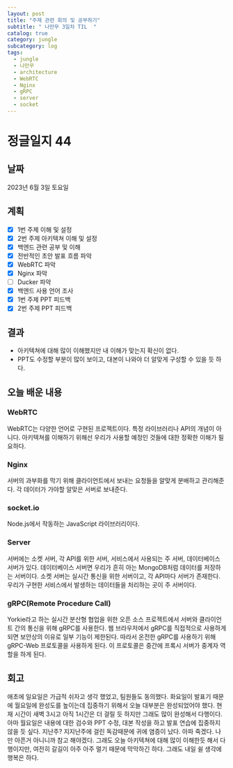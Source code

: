 ```yaml
---
layout: post
title: "주제 관련 회의 및 공부하기"
subtitle: " 나만무 3일차 TIL  "
catalog: true
category: jungle
subcategory: log
tags:
  - jungle
  - 나만무
  - architecture
  - WebRTC
  - Nginx
  - gRPC
  - server
  - socket
---
```


# 정글일지 44

## 날짜

2023년 6월 3일 토요일

## 계획

- [x] 1번 주제 이해 및 설정
- [x] 2번 주제 아키텍쳐 이해 및 설정
- [x] 백엔드 관련 공부 및 이해
- [x] 전반적인 초안 발표 흐름 파악
- [x] WebRTC 파악
- [x] Nginx 파악
- [ ] Ducker 파악
- [x] 백엔드 사용 언어 조사
- [x] 1번 주제 PPT 피드백
- [x] 2번 주제 PPT 피드백

## 결과

- 아키텍쳐에 대해 많이 이해했지만 내 이해가 맞는지 확신이 없다.
- PPT도 수정할 부분이 많이 보이고, 대본이 나와야 더 알맞게 구성할 수 있을 듯 하다.

## 오늘 배운 내용

### WebRTC

WebRTC는 다양한 언어로 구현된 프로젝트이다. 특정 라이브러리나 API의 개념이 아니다. 아키텍쳐를 이해하기 위해선 우리가 사용할 예정인 것들에 대한 정확한 이해가 필요하다.

### Nginx

서버의 과부화를 막기 위해 클라이언트에서 보내는 요청들을 알맞게 분배하고 관리해준다. 각 데이터가 가야할 알맞은 서버로 보내준다.

### socket.io

Node.js에서 작동하는 JavaScript 라이브러리이다.

### Server

서버에는 소켓 서버, 각 API를 위한 서버, 서비스에서 사용되는 주 서버, 데이터베이스 서버가 있다. 데이터베이스 서버면 우리가 흔히 아는 MongoDB처럼 데이터를 저장하는 서버이다. 소켓 서버는 실시간 통신을 위한 서버이고, 각 API마다 서버가 존재한다. 우리가 구현한 서비스에서 발생하는 데이터들을 처리하는 곳이 주 서버이다.

### gRPC(Remote Procedure Call)

Yorkie라고 하는 실시간 분산형 협업을 위한 오픈 소스 프로젝트에서 서버와 클라이언트 간의 통신을 위해 gRPC를 사용한다. 웹 브라우저에서 gRPC를 직접적으로 사용하게 되면 보안상의 이유로 일부 기능이 제한된다. 따라서 온전한 gRPC를 사용하기 위해 gRPC-Web 프로토콜을 사용하게 된다. 이 프로토콜은 중간에 프록시 서버가 중계자 역할을 하게 된다.

## 회고

애초에 일요일은 가급적 쉬자고 생각 했었고, 팀원들도 동의했다. 화요일이 발표기 때문에 월요일에 완성도를 높이는데 집중하기 위해서 오늘 대부분은 완성되었어야 했다. 현재 시간이 새벽 3시고 아직 1시간은 더 걸릴 듯 하지만 그래도 많이 완성해서 다행이다. 아마 월요일은 내용에 대한 검수와 PPT 수정, 대본 작성을 하고 발표 연습에 집중하지 않을 듯 싶다. 지난주? 지지난주에 걸린 독감때문에 귀에 염증이 났다. 아파 죽겠다. 나만 아픈거 아니니까 참고 해야겠다. 그래도 오늘 아키텍쳐에 대해 많이 이해한듯 해서 다행이지만, 여전히 갈길이 아주 아주 멀기 때문에 막막하긴 하다. 그래도 내일 쉴 생각에 행복은 하다.
